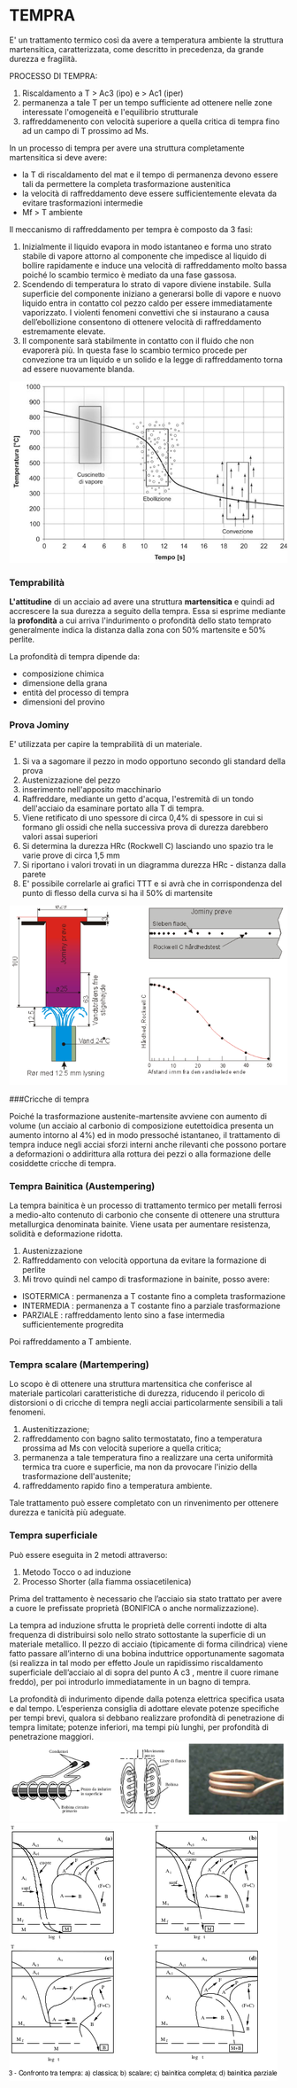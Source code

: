 # TEMPRA
E' un trattamento termico così da avere a temperatura ambiente la struttura martensitica, caratterizzata, come descritto in precedenza, da grande durezza e fragilità.

PROCESSO DI TEMPRA:
1. Riscaldamento a T > Ac3 (ipo) e > Ac1 (iper)
2. permanenza a tale T per un tempo sufficiente ad ottenere nelle zone interessate l'omogeneità e l'equilibrio strutturale
3. raffreddamenento con velocità superiore a quella critica di tempra fino ad un campo di T prossimo ad Ms.

In un processo di tempra per avere una struttura completamente martensitica si deve avere:
- la T di riscaldamento del mat e il tempo di permanenza devono essere tali da permettere la completa trasformazione austenitica
- la velocità di raffreddamento deve essere sufficientemente elevata da evitare trasformazioni intermedie
- Mf > T ambiente

Il meccanismo di raffreddamento per tempra è composto da 3 fasi:
1. Inizialmente il liquido evapora in modo istantaneo e forma uno strato stabile di vapore attorno al componente che impedisce al liquido di bollire rapidamente e induce una velocità di raffreddamento molto bassa poiché lo scambio termico è mediato da una fase gassosa. 
2. Scendendo di temperatura lo strato di vapore diviene instabile. Sulla superficie del componente iniziano a generarsi bolle di vapore e nuovo liquido entra in contatto col pezzo caldo per essere immediatamente vaporizzato. I violenti fenomeni convettivi che si instaurano a causa dell’ebollizione consentono di ottenere velocità di raffreddamento estremamente elevate.
3. Il componente sarà stabilmente in contatto con il fluido che non evaporerà più. In questa fase lo scambio termico procede per convezione tra un liquido e un solido e la legge di raffreddamento torna ad essere nuovamente blanda. 

![](img/tempraFasi.png)

### Temprabilità

**L'attitudine** di un acciaio ad avere una struttura **martensitica** e quindi ad accrescere la sua durezza a seguito della tempra. 
Essa si esprime mediante la **profondità** a cui arriva l'indurimento o profondità dello stato temprato generalmente indica la distanza dalla zona con 50% martensite e 50% perlite.

La profondità di tempra dipende da:
- composizione chimica
- dimensione della grana 
- entità del processo di tempra
- dimensioni del provino

### Prova Jominy

E' utilizzata per capire la temprabilità di un materiale.

1. Si va a sagomare il pezzo in modo opportuno secondo gli standard della prova 
2. Austenizzazione del pezzo 
3. inserimento nell'apposito macchinario 
4. Raffreddare, mediante un getto d'acqua, l'estremità di un tondo dell'acciaio da esaminare portato alla T di tempra.
5. Viene retificato di uno spessore di circa 0,4% di spessore in cui si formano gli ossidi che nella successiva prova di durezza darebbero valori assai superiori
6. Si determina la durezza HRc (Rockwell C) lasciando uno spazio tra le varie prove di circa 1,5 mm
7. Si riportano i valori trovati in un diagramma durezza HRc - distanza dalla parete
8. E' possibile correlarle ai grafici TTT e si avrà che in corrispondenza del punto di flesso della curva si ha il 50% di martensite


![](img/jominy.png)

###Cricche di tempra

Poiché la trasformazione austenite-martensite avviene con aumento di volume (un acciaio al carbonio di composizione eutettoidica presenta un aumento intorno al 4%) ed in modo pressoché istantaneo, il trattamento di tempra induce negli acciai sforzi interni anche rilevanti che possono portare a deformazioni o addirittura alla rottura dei pezzi o alla formazione delle cosiddette cricche di tempra.

### Tempra Bainitica (Austempering)
La tempra bainitica è un processo di trattamento termico per metalli ferrosi a medio-alto contenuto di carbonio che consente di ottenere una struttura metallurgica denominata bainite. Viene usata per aumentare resistenza, solidità e deformazione ridotta.

1. Austenizzazione
2. Raffreddamento con velocità opportuna da evitare la formazione di perlite
3. Mi trovo quindi nel campo di trasformazione in bainite, posso avere:
* ISOTERMICA : permanenza a T costante fino a completa trasformazione
* INTERMEDIA : permanenza a T costante fino a parziale trasformazione
* PARZIALE   : raffreddamento lento sino a fase intermedia sufficientemente progredita

Poi raffreddamento a T ambiente.

### Tempra scalare (Martempering)

Lo scopo è di ottenere una struttura martensitica che conferisce al materiale particolari caratteristiche di durezza, riducendo il pericolo di distorsioni o di cricche di tempra negli acciai particolarmente sensibili a tali fenomeni.

1) Austenitizzazione;
2) raffreddamento con bagno salito termostatato, fino a temperatura prossima ad Ms con velocità superiore a quella critica;
3) permanenza a tale temperatura fino a realizzare una certa uniformità termica tra cuore e superficie, ma non da provocare l'inizio della trasformazione dell'austenite;
4) raffreddamento rapido fino a temperatura ambiente.

Tale trattamento può essere completato con un rinvenimento per ottenere durezza e tanicità più adeguate.

### Tempra superficiale

Può essere eseguita in 2 metodi attraverso:
1. Metodo Tocco o ad induzione
2. Processo Shorter (alla fiamma ossiacetilenica)

Prima del trattamento è necessario che l’acciaio sia stato trattato per avere a cuore le prefissate proprietà (BONIFICA o anche normalizzazione).

La tempra ad induzione sfrutta le proprietà delle correnti indotte di alta frequenza di distribuirsi solo nello strato sottostante la superficie di un materiale metallico. Il pezzo di acciaio (tipicamente di forma cilindrica) viene fatto passare all’interno di una bobina induttrice opportunamente sagomata (si realizza in tal modo per effetto Joule un rapidissimo riscaldamento superficiale dell’acciaio al di sopra del punto A c3 , mentre il cuore rimane freddo), per poi introdurlo immediatamente in un bagno di tempra.

La profondità di indurimento dipende dalla potenza elettrica specifica usata e dal tempo. L’esperienza consiglia di adottare elevate potenze specifiche per tempi brevi, qualora si debbano realizzare profondità di penetrazione di tempra limitate; potenze inferiori, ma tempi più lunghi, per profondità di penetrazione maggiori.
![](img/tempraInduzione.png)
![](img/graficiTempra.png)
